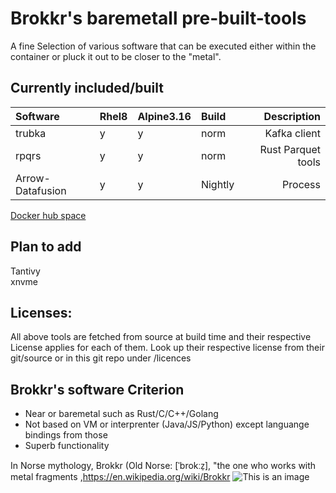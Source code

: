 # Brokkr's baremetall pre-built-tools 
A fine Selection of various software that can be executed either within the container or pluck it out to be closer to the "metal". 

## Currently included/built
| Software | Rhel8|Alpine3.16|Build| Description |
|:---------|:-|:-|:-|------------:| 
|trubka    |y|y|norm|Kafka client|  
|rpqrs     |y|y|norm|Rust Parquet tools|
|Arrow-Datafusion |y|y|Nightly|Process | 

[Docker hub space](https://hub.docker.com/repository/docker/ignalina/brokkr)

## Plan to add
Tantivy  
xnvme  
 

## Licenses:
All above tools are fetched from source at build time and their respective License applies for each of them.
Look up their respective license from their git/source or in this git repo under /licences

## Brokkr's software Criterion
* Near or baremetal such as Rust/C/C++/Golang  
* Not based on VM or interprenter  (Java/JS/Python) except languange bindings from those  
* Superb functionality  

In Norse mythology, Brokkr (Old Norse: [ˈbrokːz̠], "the one who works with metal fragments  ,https://en.wikipedia.org/wiki/Brokkr
![This is an image](https://upload.wikimedia.org/wikipedia/commons/4/4c/The_third_gift_—_an_enormous_hammer_by_Elmer_Boyd_Smith.jpg)

